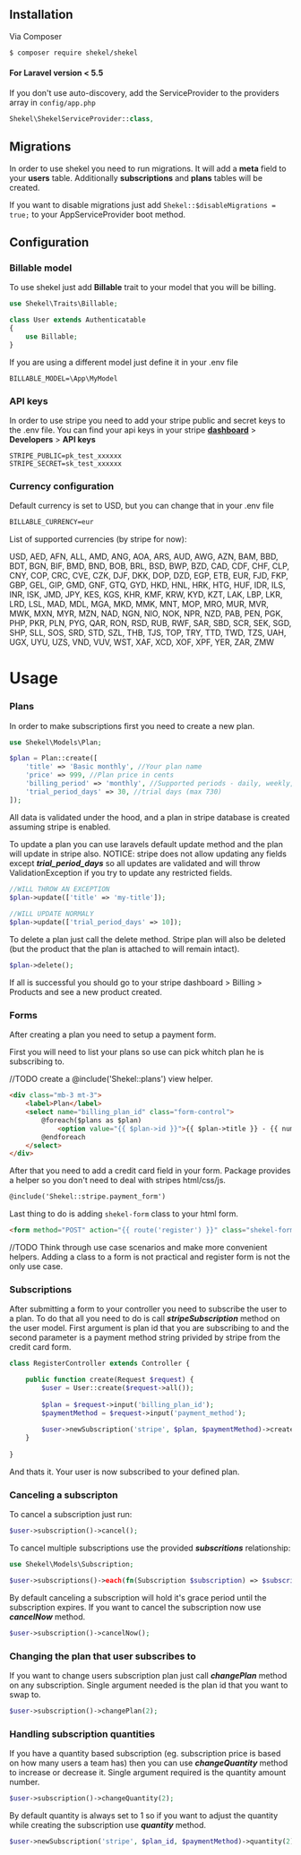 ## Installation

Via Composer

```bash
$ composer require shekel/shekel
```

#### For Laravel version < 5.5

If you don't use auto-discovery, add the ServiceProvider to the providers array in `config/app.php`

```php
Shekel\ShekelServiceProvider::class,
```

## Migrations

In order to use shekel you need to run migrations. It will add a **meta** field to your **users**
table. Additionally **subscriptions** and **plans** tables will be created.

If you want to disable migrations just add ```Shekel::$disableMigrations = true;``` to your AppServiceProvider boot method.


## Configuration

### Billable model

To use shekel just add **Billable** trait to your model that you will be billing.

```php
use Shekel\Traits\Billable;

class User extends Authenticatable
{
    use Billable;
}
```

If you are using a different model just define it in your .env file 
```
BILLABLE_MODEL=\App\MyModel
```

### API keys

In order to use stripe you need to add your stripe public and secret keys to the .env file.
You can find your api keys in your stripe **[dashboard](https://dashboard.stripe.com/)** > **Developers** > **API keys**

```
STRIPE_PUBLIC=pk_test_xxxxxx
STRIPE_SECRET=sk_test_xxxxxx
```

### Currency configuration

Default currency is set to USD, but you can change that in your .env file

```html
BILLABLE_CURRENCY=eur
```

List of supported currencies (by stripe for now):

USD, AED, AFN, ALL, AMD, ANG, AOA, ARS, AUD, AWG, AZN, BAM, BBD, BDT, BGN, BIF, BMD, BND, BOB, BRL, BSD, BWP, BZD, CAD, CDF, CHF, CLP, CNY, COP, CRC, CVE, CZK, DJF, DKK, DOP, DZD, EGP, ETB, EUR, FJD, FKP, GBP, GEL, GIP, GMD, GNF, GTQ, GYD, HKD, HNL, HRK, HTG, HUF, IDR, ILS, INR, ISK, JMD, JPY, KES, KGS, KHR, KMF, KRW, KYD, KZT, LAK, LBP, LKR, LRD, LSL, MAD, MDL, MGA, MKD, MMK, MNT, MOP, MRO, MUR, MVR, MWK, MXN, MYR, MZN, NAD, NGN, NIO, NOK, NPR, NZD, PAB, PEN, PGK, PHP, PKR, PLN, PYG, QAR, RON, RSD, RUB, RWF, SAR, SBD, SCR, SEK, SGD, SHP, SLL, SOS, SRD, STD, SZL, THB, TJS, TOP, TRY, TTD, TWD, TZS, UAH, UGX, UYU, UZS, VND, VUV, WST, XAF, XCD, XOF, XPF, YER, ZAR, ZMW 

# Usage

### Plans

In order to make subscriptions first you need to create a new plan.

```php
use Shekel\Models\Plan;

$plan = Plan::create([
    'title' => 'Basic monthly', //Your plan name
    'price' => 999, //Plan price in cents
    'billing_period' => 'monthly', //Supported periods - daily, weekly, monthly, yearly
    'trial_period_days' => 30, //trial days (max 730)
]);
```

All data is validated under the hood, and a plan in stripe database is created assuming stripe is enabled.

To update a plan you can use laravels default update method and the plan will update in stripe also.
NOTICE: stripe does not allow updating any fields except ***trial_period_days*** 
so all updates are validated and will throw ValidationException if you try to update any restricted fields.

```php
//WILL THROW AN EXCEPTION
$plan->update(['title' => 'my-title']);
    
//WILL UPDATE NORMALY
$plan->update(['trial_period_days' => 10]); 
```

To delete a plan just call the delete method.
Stripe plan will also be deleted (but the product that the plan is attached to will remain intact).
```php
$plan->delete();
```


If all is successful you should go to your stripe dashboard > Billing > Products and see a new product created.

### Forms

After creating a plan you need to setup a payment form.

First you will need to list your plans so use can pick whitch plan he is subscribing to.

//TODO create a @include('Shekel::plans') view helper.

```html
<div class="mb-3 mt-3">
    <label>Plan</label>
    <select name="billing_plan_id" class="form-control">
        @foreach($plans as $plan)
            <option value="{{ $plan->id }}">{{ $plan->title }} - {{ number_format($plan->price / 100, 2) }}</option>
        @endforeach
    </select>
</div>
```

After that you need to add a credit card field in your form. Package provides a helper so you don't need to deal with stripes html/css/js.

```html
@include('Shekel::stripe.payment_form')
```

Last thing to do is adding `shekel-form` class to your html form.

```html
<form method="POST" action="{{ route('register') }}" class="shekel-form">
```

//TODO Think through use case scenarios and make more convenient helpers. Adding a class to a form is not practical and register form is not the only use case.

### Subscriptions

After submitting a form to your controller you need to subscribe the user to a plan. To do that all you need to do is call ***stripeSubscription*** method on the user model.
First argument is plan id that you are subscribing to and the second parameter is a payment method string privided by stripe from the credit card form.

```php
class RegisterController extends Controller {

    public function create(Request $request) {
        $user = User::create($request->all());
        
        $plan = $request->input('billing_plan_id');
        $paymentMethod = $request->input('payment_method');
       
        $user->newSubscription('stripe', $plan, $paymentMethod)->create();
    }
    
}
```

And thats it. Your user is now subscribed to your defined plan.

### Canceling a subscripton

To cancel a subscription just run:

```php
$user->subscription()->cancel();
```

To cancel multiple subscriptions use the provided ***subscritions*** relationship:

```php 
use Shekel\Models\Subscription;

$user->subscriptions()->each(fn(Subscription $subscription) => $subscription->cancel());
```

By default canceling a subscription will hold it's grace period until the subscription expires. 
If you want to cancel the subscription now use ***cancelNow*** method.

```php
$user->subscription()->cancelNow();
```

### Changing the plan that user subscribes to

If you want to change users subscription plan just call ***changePlan*** method on any subscription.
Single argument needed is the plan id that you want to swap to.
```php
$user->subscription()->changePlan(2);
```


### Handling subscription quantities

If you have a quantity based subscription (eg. subscription price is based on how many users a team has) then you can use ***changeQuantity*** method to increase or decrease it.
Single argument required is the quantity amount number.

```php
$user->subscription()->changeQuantity(2);
```

By default quantity is always set to 1 so if you want to adjust the quantity while creating the subscription use ***quantity*** method.

```php 
$user->newSubscription('stripe', $plan_id, $paymentMethod)->quantity(2)->create();
```
